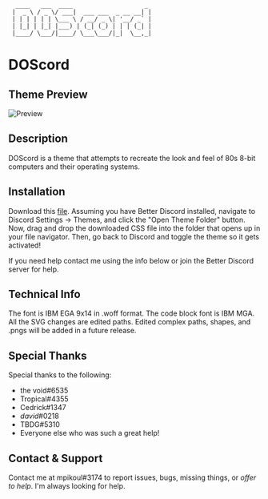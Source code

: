 ```
  ____   ___  ____                    _ 
 |  _ \ / _ \/ ___|  ___ ___  _ __ __| |
 | | | | | | \___ \ / __/ _ \| '__/ _` |
 | |_| | |_| |___) | (_| (_) | | | (_| |
 |____/ \___/|____/ \___\___/|_|  \__,_|
```

# DOScord
 
## Theme Preview
![Preview](https://i.imgur.com/WsvfoqP.png)

## Description
DOScord is a theme that attempts to recreate the look and feel of 80s 8-bit computers and their operating systems.

## Installation
Download this [file](https://github.com/mpikoul/mpikoul.github.io/blob/main/DOScord/Code/DOScord.theme.css). Assuming you have Better Discord installed, navigate to Discord Settings -> Themes, and click the "Open Theme Folder" button. Now, drag and drop the downloaded CSS file into the folder that opens up in your file navigator. Then, go back to Discord and toggle the theme so it gets activated!

If you need help contact me using the info below or join the Better Discord server for help.

## Technical Info
The font is IBM EGA 9x14 in .woff format. The code block font is IBM MGA. All the SVG changes are edited paths. 
Edited complex paths, shapes, and .pngs will be added in a future release.

## Special Thanks
Special thanks to the following: 
- the void#6535
- Tropical#4355
- Cedrick#1347
- _david_#0218
- TBDG#5310
- Everyone else who was such a great help!

## Contact & Support
Contact me at mpikoul#3174 to report issues, bugs, missing things, or *offer to help*. I'm always looking for help.
